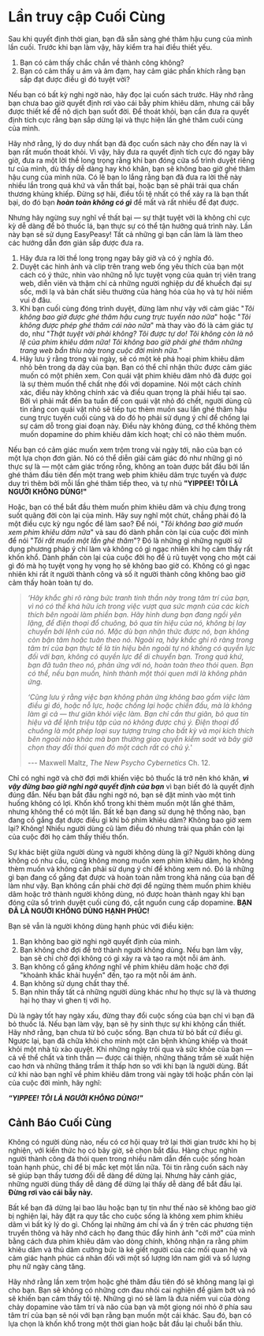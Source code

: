 # Lần truy cập Cuối Cùng

Sau khi quyết định thời gian, bạn đã sẵn sàng ghé thăm hậu cung của mình lần cuối. Trước khi bạn làm vậy, hãy kiểm tra hai điều thiết yếu.

1.  Bạn có cảm thấy chắc chắn về thành công không?
2.  Bạn có cảm thấy u ám và ảm đạm, hay cảm giác phấn khích rằng bạn sắp đạt được điều gì đó tuyệt vời?

Nếu bạn có bất kỳ nghi ngờ nào, hãy đọc lại cuốn sách trước. Hãy nhớ rằng bạn chưa bao giờ quyết định rơi vào cái bẫy phim khiêu dâm, nhưng cái bẫy được thiết kế để nô dịch bạn suốt đời. Để thoát khỏi, bạn cần đưa ra quyết định tích cực rằng bạn sắp dừng lại và thực hiện lần ghé thăm cuối cùng của mình.

Hãy nhớ rằng, lý do duy nhất bạn đã đọc cuốn sách này cho đến nay là vì bạn rất muốn thoát khỏi. Vì vậy, hãy đưa ra quyết định tích cực đó ngay bây giờ, đưa ra một lời thề long trọng rằng khi bạn đóng cửa sổ trình duyệt riêng tư của mình, dù thấy dễ dàng hay khó khăn, bạn sẽ không bao giờ ghé thăm hậu cung của mình nữa. Có lẽ bạn lo lắng rằng bạn đã đưa ra lời thề này nhiều lần trong quá khứ và vẫn thất bại, hoặc bạn sẽ phải trải qua chấn thương khủng khiếp. Đừng sợ hãi, điều tồi tệ nhất có thể xảy ra là bạn thất bại, do đó bạn ***hoàn toàn không có gì*** để mất và rất nhiều để đạt được.

Nhưng hãy ngừng suy nghĩ về thất bại — sự thật tuyệt vời là không chỉ cực kỳ dễ dàng để bỏ thuốc lá, bạn thực sự có thể tận hưởng quá trình này. Lần này bạn sẽ sử dụng EasyPeasy! Tất cả những gì bạn cần làm là làm theo các hướng dẫn đơn giản sắp được đưa ra.

1.  Hãy đưa ra lời thề long trọng ngay bây giờ và có ý nghĩa đó.
2.  Duyệt các hình ảnh và clip trên trang web ống yêu thích của bạn một cách có ý thức, nhìn vào những nỗ lực tuyệt vọng của quản trị viên trang web, diễn viên và thậm chí cả những người nghiệp dư để khuếch đại sự sốc, mới lạ và bản chất siêu thường của hàng hóa của họ và tự hỏi niềm vui ở đâu.
3.  Khi bạn cuối cùng đóng trình duyệt, đừng làm như vậy với cảm giác "*Tôi không bao giờ được ghé thăm hậu cung trực tuyến nào nữa*" hoặc "*Tôi không được phép ghé thăm cái nào nữa*" mà thay vào đó là cảm giác tự do, như "*Thật tuyệt vời phải không? Tôi được tự do! Tôi không còn là nô lệ của phim khiêu dâm nữa! Tôi không bao giờ phải ghé thăm những trang web bẩn thỉu này trong cuộc đời mình nữa.*"
4.  Hãy lưu ý rằng trong vài ngày, sẽ có một kẻ phá hoại phim khiêu dâm nhỏ bên trong dạ dày của bạn. Bạn có thể chỉ nhận thức được cảm giác muốn có một phiên xem. Con quái vật phim khiêu dâm nhỏ đã được gọi là sự thèm muốn thể chất nhẹ đối với dopamine. Nói một cách chính xác, điều này không chính xác và điều quan trọng là phải hiểu tại sao. Bởi vì phải mất đến ba tuần để con quái vật nhỏ đó chết, người dùng cũ tin rằng con quái vật nhỏ sẽ tiếp tục thèm muốn sau lần ghé thăm hậu cung trực tuyến cuối cùng và do đó họ phải sử dụng ý chí để chống lại sự cám dỗ trong giai đoạn này. Điều này không đúng, cơ thể không thèm muốn dopamine do phim khiêu dâm kích hoạt; chỉ có não thèm muốn.

Nếu bạn có cảm giác muốn xem trộm trong vài ngày tới, não của bạn có một lựa chọn đơn giản. Nó có thể diễn giải cảm giác đó như những gì nó thực sự là — một cảm giác trống rỗng, không an toàn được bắt đầu bởi lần ghé thăm đầu tiên đến một trang web phim khiêu dâm trực tuyến và được duy trì thêm bởi mỗi lần ghé thăm tiếp theo, và tự nhủ **"YIPPEE! TÔI LÀ NGƯỜI KHÔNG DÙNG!"**

Hoặc, bạn có thể bắt đầu thèm muốn phim khiêu dâm và chịu đựng trong suốt quãng đời còn lại của mình. Hãy suy nghĩ một chút, chẳng phải đó là một điều cực kỳ ngu ngốc để làm sao? Để nói, "*Tôi không bao giờ muốn xem phim khiêu dâm nữa*" và sau đó dành phần còn lại của cuộc đời mình để nói "*Tôi rất muốn một lần ghé thăm*"? Đó là những gì những người sử dụng phương pháp ý chí làm và không có gì ngạc nhiên khi họ cảm thấy rất khốn khổ. Dành phần còn lại của cuộc đời họ để ủ rũ tuyệt vọng cho một cái gì đó mà họ tuyệt vọng hy vọng họ sẽ không bao giờ có. Không có gì ngạc nhiên khi rất ít người thành công và số ít người thành công không bao giờ cảm thấy hoàn toàn tự do.

> *‘Hãy khắc ghi rõ ràng bức tranh tinh thần này trong tâm trí của bạn, vì nó có thể khá hữu ích trong việc vượt qua sức mạnh của các kích thích bên ngoài làm phiền bạn. Hãy hình dung bạn đang ngồi yên lặng, để điện thoại đổ chuông, bỏ qua tín hiệu của nó, không bị lay chuyển bởi lệnh của nó. Mặc dù bạn nhận thức được nó, bạn không còn bận tâm hoặc tuân theo nó. Ngoài ra, hãy khắc ghi rõ ràng trong tâm trí của bạn thực tế là tín hiệu bên ngoài tự nó không có quyền lực đối với bạn, không có quyền lực để di chuyển bạn. Trong quá khứ, bạn đã tuân theo nó, phản ứng với nó, hoàn toàn theo thói quen. Bạn có thể, nếu bạn muốn, hình thành một thói quen mới là không phản ứng.*
>
> *‘Cũng lưu ý rằng việc bạn không phản ứng không bao gồm việc làm điều gì đó, hoặc nỗ lực, hoặc chống lại hoặc chiến đấu, mà là không làm gì cả — thư giãn khỏi việc làm. Bạn chỉ cần thư giãn, bỏ qua tín hiệu và để lệnh triệu tập của nó không được chú ý. Điện thoại đổ chuông là một phép loại suy tượng trưng cho bất kỳ và mọi kích thích bên ngoài nào khác mà bạn thường giao quyền kiểm soát và bây giờ chọn thay đổi thói quen đó một cách rất có chủ ý.*'
>
> --- Maxwell Maltz, *The New Psycho Cybernetics* Ch. 12.

Chỉ có nghi ngờ và chờ đợi mới khiến việc bỏ thuốc lá trở nên khó khăn, ***vì vậy đừng bao giờ nghi ngờ quyết định của bạn*** vì bạn biết đó là quyết định đúng đắn. Nếu bạn bắt đầu nghi ngờ nó, bạn sẽ đặt mình vào một tình huống không có lợi. Khốn khổ trong khi thèm muốn một lần ghé thăm, nhưng không thể có một lần. Bất kể bạn đang sử dụng hệ thống nào, bạn đang cố gắng đạt được điều gì khi bỏ phim khiêu dâm? Không bao giờ xem lại? Không! Nhiều người dùng cũ làm điều đó nhưng trải qua phần còn lại của cuộc đời họ cảm thấy thiếu thốn.

Sự khác biệt giữa người dùng và người không dùng là gì? Người không dùng không có nhu cầu, cũng không mong muốn xem phim khiêu dâm, họ không thèm muốn và không cần phải sử dụng ý chí để không xem nó. Đó là những gì bạn đang cố gắng đạt được và hoàn toàn nằm trong khả năng của bạn để làm như vậy. Bạn không cần phải chờ đợi để ngừng thèm muốn phim khiêu dâm hoặc trở thành người không dùng, nó được hoàn thành ngay khi bạn đóng cửa sổ trình duyệt cuối cùng đó, cắt nguồn cung cấp dopamine. **BẠN ĐÃ LÀ NGƯỜI KHÔNG DÙNG HẠNH PHÚC!**

Bạn sẽ vẫn là người không dùng hạnh phúc với điều kiện:

1.  Bạn không bao giờ nghi ngờ quyết định của mình.
2.  Bạn không chờ đợi để trở thành người không dùng. Nếu bạn làm vậy, bạn sẽ chỉ chờ đợi không có gì xảy ra và tạo ra một nỗi ám ảnh.
3.  Bạn không cố gắng *không* nghĩ về phim khiêu dâm hoặc chờ đợi "khoảnh khắc khải huyền" đến, tạo ra một nỗi ám ảnh.
4.  Bạn không sử dụng chất thay thế.
5.  Bạn nhìn thấy tất cả những người dùng khác như họ thực sự là và thương hại họ thay vì ghen tị với họ.

Dù là ngày tốt hay ngày xấu, đừng thay đổi cuộc sống của bạn chỉ vì bạn đã bỏ thuốc lá. Nếu bạn làm vậy, bạn sẽ hy sinh thực sự khi không cần thiết. Hãy nhớ rằng, bạn chưa từ bỏ cuộc sống. Bạn chưa từ bỏ bất cứ điều gì. Ngược lại, bạn đã chữa khỏi cho mình một căn bệnh khủng khiếp và thoát khỏi một nhà tù xảo quyệt. Khi những ngày trôi qua và sức khỏe của bạn — cả về thể chất và tinh thần — được cải thiện, những thăng trầm sẽ xuất hiện cao hơn và những thăng trầm ít thấp hơn so với khi bạn là người dùng. Bất cứ khi nào bạn nghĩ về phim khiêu dâm trong vài ngày tới hoặc phần còn lại của cuộc đời mình, hãy nghĩ:

***“YIPPEE! TÔI LÀ NGƯỜI KHÔNG DÙNG!"***

## Cảnh Báo Cuối Cùng

Không có người dùng nào, nếu có cơ hội quay trở lại thời gian trước khi họ bị nghiện, với kiến thức họ có bây giờ, sẽ chọn bắt đầu. Hàng chục nghìn người thành công đá thói quen trong nhiều năm dẫn đến cuộc sống hoàn toàn hạnh phúc, chỉ để bị mắc kẹt một lần nữa. Tôi tin rằng cuốn sách này sẽ giúp bạn thấy tương đối dễ dàng để dừng lại. Nhưng hãy cảnh giác, những người dùng thấy dễ dàng để dừng lại thấy dễ dàng để bắt đầu lại. **Đừng rơi vào cái bẫy này.**

Bất kể bạn đã dừng lại bao lâu hoặc bạn tự tin như thế nào sẽ không bao giờ bị nghiện lại, hãy đặt ra quy tắc cho cuộc sống là không xem phim khiêu dâm vì bất kỳ lý do gì. Chống lại những ám chỉ và ẩn ý trên các phương tiện truyền thông và hãy nhớ cách họ đang thúc đẩy hình ảnh "cởi mở" của mình bằng cách đưa phim khiêu dâm vào dòng chính, không nhận ra rằng phim khiêu dâm và thủ dâm cưỡng bức là kẻ giết người của các mối quan hệ và cảm giác hạnh phúc cá nhân đối với một số lượng lớn nam giới và số lượng phụ nữ ngày càng tăng.

Hãy nhớ rằng lần xem trộm hoặc ghé thăm đầu tiên đó sẽ không mang lại gì cho bạn. Bạn sẽ không có những cơn đau nhói cai nghiện để giảm bớt và nó sẽ khiến bạn cảm thấy tồi tệ. Những gì nó sẽ làm là đưa niềm vui của dòng chảy dopamine vào tâm trí và não của bạn và một giọng nói nhỏ ở phía sau tâm trí của bạn sẽ nói với bạn rằng bạn muốn một cái khác. Sau đó, bạn có lựa chọn là khốn khổ trong một thời gian hoặc bắt đầu lại chuỗi bẩn thỉu.
